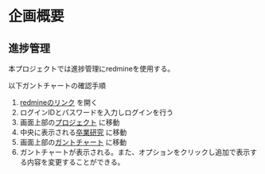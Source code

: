 # 企画概要

## 進捗管理
本プロジェクトでは進捗管理にredmineを使用する。

以下ガントチャートの確認手順  
1. [redmineのリンク](http://team5.work/redmine/) を開く  
2. ログインIDとパスワードを入力しログインを行う  
3. 画面上部の[プロジェクト](http://team5.work/redmine/projects) に移動  
4. 中央に表示される[卒業研究](http://team5.work/redmine/projects/sotsuken) に移動  
5. 画面上部の[ガントチャート](http://team5.work/redmine/issues/gantt) に移動  
6. ガントチャートが表示される。また、オプションをクリックし追加で表示する内容を変更することができる。  


